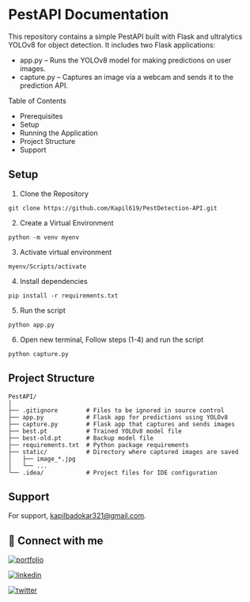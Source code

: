 # PestAPI Documentation

This repository contains a simple PestAPI built with Flask and ultralytics YOLOv8 for object detection. It includes two Flask applications:

- app.py – Runs the YOLOv8 model for making predictions on user images.
- capture.py – Captures an image via a webcam and sends it to the prediction API.


Table of Contents
- Prerequisites
- Setup
- Running the Application
- Project Structure
- Support 
## Setup

1. Clone the Repository
``` 
git clone https://github.com/Kapil619/PestDetection-API.git

``` 

2. Create a Virtual Environment
``` 
python -m venv myenv

``` 

3. Activate virtual environment
``` 
myenv/Scripts/activate

``` 

4. Install dependencies
``` 
pip install -r requirements.txt

``` 

5. Run the script
``` 
python app.py

``` 

6. Open new terminal, Follow steps (1-4) and run the script
``` 
python capture.py

``` 
## Project Structure 

```plaintext
PestAPI/
│
├── .gitignore        # Files to be ignored in source control
├── app.py            # Flask app for predictions using YOLOv8
├── capture.py        # Flask app that captures and sends images
├── best.pt           # Trained YOLOv8 model file 
├── best-old.pt       # Backup model file
├── requirements.txt  # Python package requirements
├── static/           # Directory where captured images are saved
│   ├── image_*.jpg
│   └── ...
└── .idea/            # Project files for IDE configuration
```


## Support

For support, kapilbadokar321@gmail.com.


## 🔗 Connect with me
[![portfolio](https://img.shields.io/badge/my_portfolio-000?style=for-the-badge&logo=ko-fi&logoColor=white)](https://kapilbadokar.vercel.app/)


[![linkedin](https://img.shields.io/badge/linkedin-0A66C2?style=for-the-badge&logo=linkedin&logoColor=white)](https://www.linkedin.com/in/kapil-badokar/)


[![twitter](https://img.shields.io/badge/twitter-1DA1F2?style=for-the-badge&logo=twitter&logoColor=white)](https://x.com/kapil_badokar)

